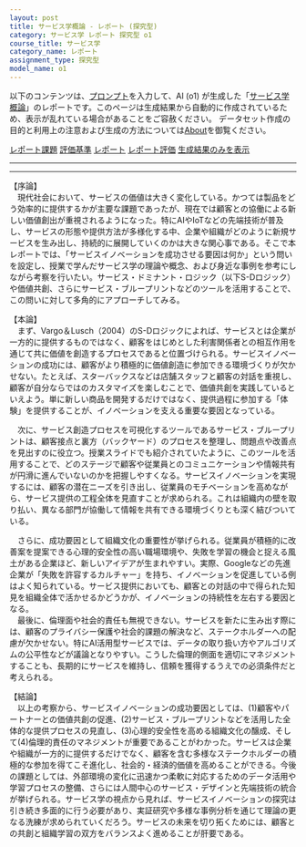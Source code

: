 ```yaml
---
layout: post
title: サービス学概論 - レポート (探究型)
category: サービス学 レポート 探究型 o1
course_title: サービス学
category_name: レポート
assignment_type: 探究型
model_name: o1
---
```


以下のコンテンツは、[プロンプト](https://github.com/takedatoshiyuki/synthetic_assignments/tree/main/generated/サービス学/o1/prompt_レポート-探究型.md)を入力して、AI (o1) が生成した「[サービス学概論](/contents/サービス学/)」のレポートです。このページは生成結果から自動的に作成されているため、表示が乱れている場合があることをご容赦ください。
データセット作成の目的と利用上の注意および生成の方法については[About](/About)を御覧ください。

[レポート課題](../レポート課題-探究型)
[評価基準](../評価基準-探究型)
[レポート](../レポート-探究型)
[レポート評価](../レポート評価-探究型)
[生成結果のみを表示](https://github.com/takedatoshiyuki/synthetic_assignments/tree/main/generated/サービス学/o1/レポート-探究型.md)
  

***
***
  
【序論】  
　現代社会において、サービスの価値は大きく変化している。かつては製品をどう効率的に提供するかが主要な課題であったが、現在では顧客との協働による新しい価値創出が重視されるようになった。特にAIやIoTなどの先端技術が普及し、サービスの形態や提供方法が多様化する中、企業や組織がどのように新規サービスを生み出し、持続的に展開していくのかは大きな関心事である。そこで本レポートでは、「サービスイノベーションを成功させる要因は何か」という問いを設定し、授業で学んだサービス学の理論や概念、および身近な事例を参考にしながら考察を行いたい。サービス・ドミナント・ロジック（以下S-Dロジック）や価値共創、さらにサービス・ブループリントなどのツールを活用することで、この問いに対して多角的にアプローチしてみる。

【本論】  
　まず、Vargo＆Lusch（2004）のS-Dロジックによれば、サービスとは企業が一方的に提供するものではなく、顧客をはじめとした利害関係者との相互作用を通じて共に価値を創造するプロセスであると位置づけられる。サービスイノベーションの成功には、顧客がより積極的に価値創造に参加できる環境づくりが欠かせない。たとえば、スターバックスなどは店舗スタッフと顧客の対話を重視し、顧客が自分ならではのカスタマイズを楽しむことで、価値共創を実践しているといえよう。単に新しい商品を開発するだけではなく、提供過程に参加する「体験」を提供することが、イノベーションを支える重要な要因となっている。

　次に、サービス創造プロセスを可視化するツールであるサービス・ブループリントは、顧客接点と裏方（バックヤード）のプロセスを整理し、問題点や改善点を見出すのに役立つ。授業スライドでも紹介されていたように、このツールを活用することで、どのステージで顧客や従業員とのコミュニケーションや情報共有が円滑に進んでいないのかを把握しやすくなる。サービスイノベーションを実現するには、顧客の潜在ニーズを引き出し、従業員のモチベーションを高めながら、サービス提供の工程全体を見直すことが求められる。これは組織内の壁を取り払い、異なる部門が協働して情報を共有できる環境づくりとも深く結びついている。

　さらに、成功要因として組織文化の重要性が挙げられる。従業員が積極的に改善案を提案できる心理的安全性の高い職場環境や、失敗を学習の機会と捉える風土がある企業ほど、新しいアイデアが生まれやすい。実際、Googleなどの先進企業が「失敗を許容するカルチャー」を持ち、イノベーションを促進している例はよく知られている。サービス提供においても、顧客との対話の中で得られた知見を組織全体で活かせるかどうかが、イノベーションの持続性を左右する要因となる。  
　最後に、倫理面や社会的責任も無視できない。サービスを新たに生み出す際には、顧客のプライバシー保護や社会的課題の解決など、ステークホルダーへの配慮が欠かせない。特にAI活用型サービスでは、データの取り扱い方やアルゴリズムの公平性などが議論となりやすい。こうした倫理的側面を適切にマネジメントすることも、長期的にサービスを維持し、信頼を獲得するうえでの必須条件だと考えられる。

【結論】  
　以上の考察から、サービスイノベーションの成功要因としては、(1)顧客やパートナーとの価値共創の促進、(2)サービス・ブループリントなどを活用した全体的な提供プロセスの見直し、(3)心理的安全性を高める組織文化の醸成、そして(4)倫理的責任のマネジメントが重要であることがわかった。サービスは企業や組織が一方的に提供するだけでなく、顧客を含む多様なステークホルダーの積極的な参加を得てこそ進化し、社会的・経済的価値を高めることができる。今後の課題としては、外部環境の変化に迅速かつ柔軟に対応するためのデータ活用や学習プロセスの整備、さらには人間中心のサービス・デザインと先端技術の統合が挙げられる。サービス学の視点から見れば、サービスイノベーションの探究は引き続き多面的に行う必要があり、実証研究や多様な事例分析を通じて理論の更なる洗練が求められていくだろう。サービスの未来を切り拓くためには、顧客との共創と組織学習の双方をバランスよく進めることが肝要である。
